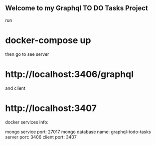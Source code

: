 ## Welcome to my Graphql TO DO Tasks Project ##


run

# docker-compose up #

then go to see server

# http://localhost:3406/graphql #

and client

# http://localhost:3407 #


docker services info:


mongo service port: 27017
mongo database name: graphql-todo-tasks
server port: 3406
client port: 3407
